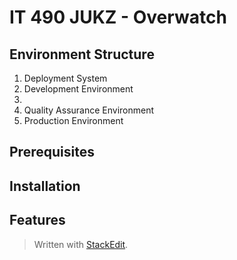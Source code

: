 
# IT 490 JUKZ - Overwatch 
## Environment Structure
1. Deployment System 
2. Development Environment
3. 
4. Quality Assurance Environment
5. Production Environment
## Prerequisites

## Installation
## Features


> Written with [StackEdit](https://stackedit.io/).
<!--stackedit_data:
eyJoaXN0b3J5IjpbLTE5MTIxNjE2NDcsMTk0NzkyNjQyMCwtMT
YxMDEzMDE0MCwtMzc4NjQwNjJdfQ==
-->